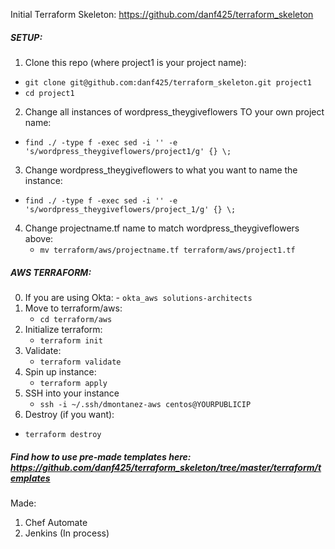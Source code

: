 Initial Terraform Skeleton: https://github.com/danf425/terraform_skeleton


##### SETUP:
1. Clone this repo (where project1 is your project name):  
  - `git clone git@github.com:danf425/terraform_skeleton.git project1`  
  - `cd project1`  
2. Change all instances of wordpress_theygiveflowers TO your own project name:  
  - `find ./ -type f -exec sed -i '' -e 's/wordpress_theygiveflowers/project1/g' {} \;`  
3. Change wordpress_theygiveflowers to what you want to name the instance:  
  - `find ./ -type f -exec sed -i '' -e 's/wordpress_theygiveflowers/project_1/g' {} \;`  
4. Change projectname.tf name to match wordpress_theygiveflowers above:  
   - `mv terraform/aws/projectname.tf terraform/aws/project1.tf`  
  
##### AWS TERRAFORM:
0. If you are using Okta: - `okta_aws solutions-architects`
1. Move to terraform/aws:  
   - `cd terraform/aws`  
2. Initialize terraform:  
   - `terraform init`  
3. Validate:  
   - `terraform validate`  
4. Spin up instance:  
   - `terraform apply`  
5. SSH into your instance
   - `ssh -i ~/.ssh/dmontanez-aws centos@YOURPUBLICIP`
00. Destroy (if you want):  
   - `terraform destroy`  


##### Find how to use pre-made templates here: https://github.com/danf425/terraform_skeleton/tree/master/terraform/templates
Made: 
1. Chef Automate 
2. Jenkins (In process)
